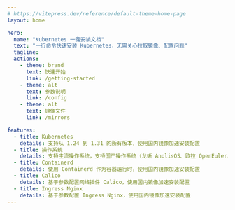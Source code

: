 ```yaml
---
# https://vitepress.dev/reference/default-theme-home-page
layout: home

hero:
  name: "Kubernetes 一键安装文档"
  text: "一行命令快速安装 Kubernetes，无需关心拉取镜像、配置问题"
  tagline:
  actions:
    - theme: brand
      text: 快速开始
      link: /getting-started
    - theme: alt
      text: 参数说明
      link: /config
    - theme: alt
      text: 镜像文件
      link: /mirrors

features:
  - title: Kubernetes
    details: 支持从 1.24 到 1.31 的所有版本，使用国内镜像加速安装配置
  - title: 操作系统
    details: 支持主流操作系统，支持国产操作系统（龙蜥 AnolisOS、欧拉 OpenEuler、麒麟 OpenKylin 等），现已支持超过 33 中不同系统版本，提供超过 58+ 个流水线自动化测试
  - title: Containerd
    details: 使用 Containerd 作为容器运行时，使用国内镜像加速安装配置
  - title: Calico
    details: 基于参数配置网络插件 Calico，使用国内镜像加速安装配置
  - title: Ingress Nginx
    details: 基于参数配置 Ingress Nginx，使用国内镜像加速安装配置
---
```


